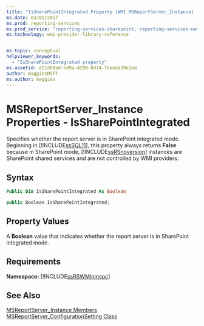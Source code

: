 ```yaml
---
title: "IsSharePointIntegrated Property (WMI MSReportServer_Instance) | Microsoft Docs"
ms.date: 03/01/2017
ms.prod: reporting-services
ms.prod_service: "reporting-services-sharepoint, reporting-services-native"
ms.technology: wmi-provider-library-reference


ms.topic: conceptual
helpviewer_keywords: 
  - "IsSharePointIntegrated property"
ms.assetid: e21d00ad-5d9a-4290-8d74-7eeeda39e1ed
author: maggiesMSFT
ms.author: maggies
---
```

# MSReportServer_Instance Properties - IsSharePointIntegrated
  Specifies whether the report server is in SharePoint integrated mode. Beginning in [!INCLUDE[ssSQL11](../../includes/sssql11-md.md)], this property always returns **False** because in SharePoint mode, [!INCLUDE[ssRSnoversion](../../includes/ssrsnoversion-md.md)] instances are SharePoint shared services and are not controlled by WMI providers.  
  
## Syntax  
  
```vb  
Public Dim IsSharePointIntegrated As Boolean  
```  
  
```csharp  
public Boolean IsSharePointIntegrated;  
```  
  
## Property Values  
 A **Boolean** value that indicates whether the report server is in SharePoint integrated mode.  
  
## Requirements  
 **Namespace:** [!INCLUDE[ssRSWMInmspc](../../includes/ssrswminmspc-md.md)]  
  
## See Also  
 [MSReportServer_Instance Members](../../reporting-services/wmi-provider-library-reference/msreportserver-instance-members.md)   
 [MSReportServer_ConfigurationSetting Class](../../reporting-services/wmi-provider-library-reference/msreportserver-configurationsetting-class.md)  
  
  
